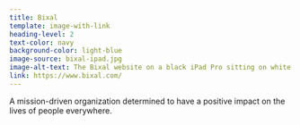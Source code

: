 ```yaml
---
title: Bixal
template: image-with-link
heading-level: 2
text-color: navy
background-color: light-blue
image-source: bixal-ipad.jpg
image-alt-text: The Bixal website on a black iPad Pro sitting on white table along with a notebook, a cup of coffee, eyeglasses, and an Apple Pencil.
link: https://www.bixal.com/
---
```


A mission-driven organization determined to have a positive impact on the lives of people everywhere.
